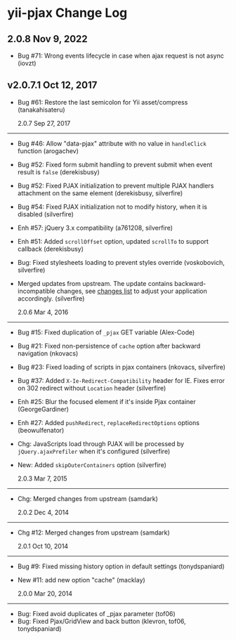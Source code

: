 # yii-pjax Change Log

## 2.0.8 Nov 9, 2022

- Bug #71: Wrong events lifecycle in case when ajax request is not async (iovzt)

## v2.0.7.1 Oct 12, 2017

- Bug #61: Restore the last semicolon for Yii asset/compress (tanakahisateru)

  2.0.7 Sep 27, 2017

---

- Bug #46: Allow "data-pjax" attribute with no value in `handleClick` function (arogachev)
- Bug #52: Fixed form submit handling to prevent submit when event result is `false` (derekisbusy)
- Bug #52: Fixed PJAX initialization to prevent multiple PJAX handlers attachment on the same element (derekisbusy, silverfire)
- Bug #54: Fixed PJAX initialization not to modify history, when it is disabled (silverfire)
- Enh #57: jQuery 3.x compatibility (a761208, silverfire)
- Enh #51: Added `scrollOffset` option, updated `scrollTo` to support callback (derekisbusy)
- Bug: Fixed stylesheets loading to prevent styles override (voskobovich, silverfire)
- Merged updates from upstream. The update contains backward-incompatible changes, see [changes list](https://github.com/yiisoft/jquery-pjax/issues/55#issuecomment-310109608) to adjust your application accordingly. (silverfire)

  2.0.6 Mar 4, 2016

---

- Bug #15: Fixed duplication of `_pjax` GET variable (Alex-Code)
- Bug #21: Fixed non-persistence of `cache` option after backward navigation (nkovacs)
- Bug #23: Fixed loading of scripts in pjax containers (nkovacs, silverfire)
- Bug #37: Added `X-Ie-Redirect-Compatibility` header for IE. Fixes error on 302 redirect without `Location` header (silverfire)
- Enh #25: Blur the focused element if it's inside Pjax container (GeorgeGardiner)
- Enh #27: Added `pushRedirect`, `replaceRedirectOptions` options (beowulfenator)
- Chg: JavaScripts load through PJAX will be processed by `jQuery.ajaxPrefiler` when it's configured (silverfire)
- New: Added `skipOuterContainers` option (silverfire)

  2.0.3 Mar 7, 2015

---

- Chg: Merged changes from upstream (samdark)

  2.0.2 Dec 4, 2014

---

- Chg #12: Merged changes from upstream (samdark)

  2.0.1 Oct 10, 2014

---

- Bug #9: Fixed missing history option in default settings (tonydspaniard)
- New #11: add new option "cache" (macklay)

  2.0.0 Mar 20, 2014

---

- Bug: Fixed avoid duplicates of \_pjax parameter (tof06)
- Bug: Fixed Pjax/GridView and back button (klevron, tof06, tonydspaniard)

